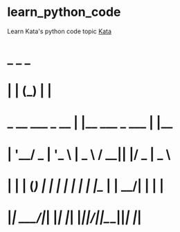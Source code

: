 # learn_python_code
Learn Kata's python code topic
[Kata](https://www.codewars.com)

#                      _           _       _       
#                     | |         (_)     | |      
#    _ __ ___  _ __   | |__   ___  _  ___ | |__    
#   | '__/ _ \| '_ \  | _  \ / __|| |/ _ \| _  \   
#   | | | (_) | | | | | | | |\__ \| |  __/| | | |  
#   |_|  \___/|_| |_| |_| |_||___/|_|\___||_| |_|  
#